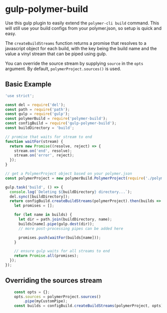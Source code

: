 gulp-polymer-build
=========================

Use this gulp plugin to easily extend the `polymer-cli build` command.
This will still use your build configs from your polymer.json, so setup
is quick and easy.

The `createBuildStreams` function returns a promise that resolves to a
javascript object for each build, with the key being the build name and
the value a vinyl stream that can be piped using gulp.

You can override the source stream by supplying `source` in the
`opts` argument. By default, `polymerProject.sources()` is used.

## Basic Example

```javascript
'use strict';

const del = require('del');
const path = require('path');
const gulp = require('gulp');
const polymerBuild = require('polymer-build');
const configBuild = require('gulp-polymer-build');
const buildDirectory = 'build';

// promise that waits for stream to end
function waitFor(stream) {
  return new Promise((resolve, reject) => {
    stream.on('end', resolve);
    stream.on('error', reject);
  });
}

// get a PolymerProject object based on your polymer.json
const polymerProject = new polymerBuild.PolymerProject(require('./polymer.json'));

gulp.task('build', () => {
  console.log(`Deleting ${buildDirectory} directory...`);
  del.sync([buildDirectory]);
  return configBuild.createBuildStreams(polymerProject).then(builds => {
    let promises = [];

    for (let name in builds) {
      let dir = path.join(buildDirectory, name);
      builds[name].pipe(gulp.dest(dir));
      // more post-processing pipes can be added here

      promises.push(waitFor(builds[name]));
    }

    // ensure gulp waits for all streams to end
    return Promise.all(promises);
  });
});
```

## Overriding the sources stream
```javascript
    const opts = {};
    opts.sources = polymerProject.sources()
        .pipe(myCustomPipe);
    const builds = configBuild.createBuildStreams(polymerProject, opts);
```
